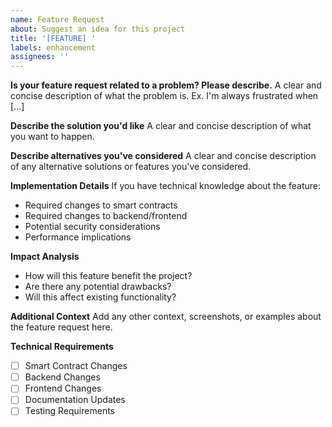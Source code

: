 ```yaml
---
name: Feature Request
about: Suggest an idea for this project
title: '[FEATURE] '
labels: enhancement
assignees: ''
---
```


**Is your feature request related to a problem? Please describe.**
A clear and concise description of what the problem is. Ex. I'm always frustrated when [...]

**Describe the solution you'd like**
A clear and concise description of what you want to happen.

**Describe alternatives you've considered**
A clear and concise description of any alternative solutions or features you've considered.

**Implementation Details**
If you have technical knowledge about the feature:
- Required changes to smart contracts
- Required changes to backend/frontend
- Potential security considerations
- Performance implications

**Impact Analysis**
- How will this feature benefit the project?
- Are there any potential drawbacks?
- Will this affect existing functionality?

**Additional Context**
Add any other context, screenshots, or examples about the feature request here.

**Technical Requirements**
- [ ] Smart Contract Changes
- [ ] Backend Changes
- [ ] Frontend Changes
- [ ] Documentation Updates
- [ ] Testing Requirements
